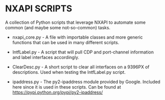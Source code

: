 NXAPI SCRIPTS
=============

A collection of Python scripts that leverage NXAPI to automate some common
(and maybe some not-so-common) tasks.

 - nxapi_core.py - A file with importable classes and more generic functions that can be used in many different scripts.

 - IntfLabel.py - A script that will pull CDP and port-channel information and label interfaces accordingly.

 -  ClearDesc.py - A short script to clear all interfaces on a 9396PX of descriptions.  Used when testing the IntfLabel.py script.

 - ipaddress.py - The py2-ipaddress module provided by Google.  Included here since it is used in these scripts.  Can be found at https://pypi.python.org/pypi/py2-ipaddress/

